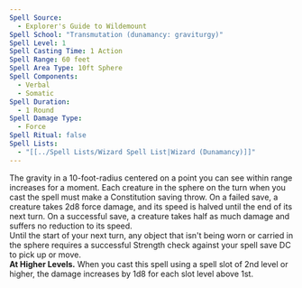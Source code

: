 ```yaml
---
Spell Source:
  - Explorer's Guide to Wildemount
Spell School: "Transmutation (dunamancy: graviturgy)"
Spell Level: 1
Spell Casting Time: 1 Action
Spell Range: 60 feet
Spell Area Type: 10ft Sphere
Spell Components:
  - Verbal
  - Somatic
Spell Duration:
  - 1 Round
Spell Damage Type:
  - Force
Spell Ritual: false
Spell Lists:
  - "[[../Spell Lists/Wizard Spell List|Wizard (Dunamancy)]]"
---
```


The gravity in a 10-foot-radius centered on a point you can see within range increases for a moment. Each creature in the sphere on the turn when you cast the spell must make a Constitution saving throw. On a failed save, a creature takes 2d8 force damage, and its speed is halved until the end of its next turn. On a successful save, a creature takes half as much damage and suffers no reduction to its speed.  
Until the start of your next turn, any object that isn't being worn or carried in the sphere requires a successful Strength check against your spell save DC to pick up or move.  
**At Higher Levels.** When you cast this spell using a spell slot of 2nd level or higher, the damage increases by 1d8 for each slot level above 1st.
